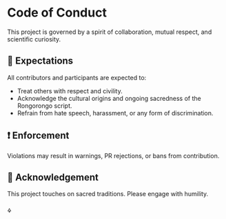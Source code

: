 # Code of Conduct

This project is governed by a spirit of collaboration, mutual respect, and scientific curiosity.

## 💬 Expectations
All contributors and participants are expected to:
- Treat others with respect and civility.
- Acknowledge the cultural origins and ongoing sacredness of the Rongorongo script.
- Refrain from hate speech, harassment, or any form of discrimination.

## ❗ Enforcement
Violations may result in warnings, PR rejections, or bans from contribution.

## 🙏 Acknowledgement
This project touches on sacred traditions. Please engage with humility.

🜍
